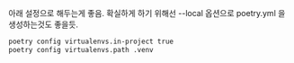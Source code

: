 아래 설정으로 해두는게 좋음. 확실하게 하기 위해선 --local 옵션으로 poetry.yml 을 생성하는것도 좋을듯.

```bash
poetry config virtualenvs.in-project true
poetry config virtualenvs.path .venv
```

